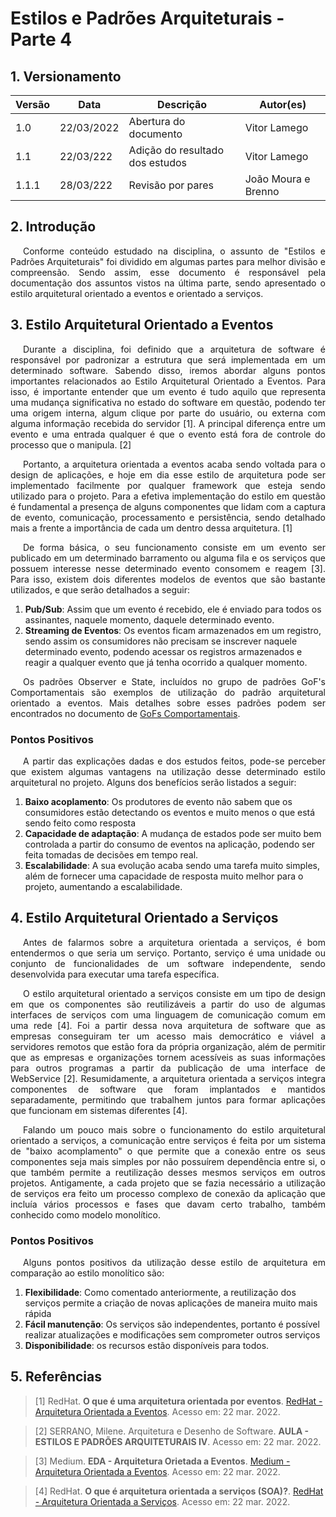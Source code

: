 # Estilos e Padrões Arquiteturais - Parte 4

## 1. Versionamento

| Versão | Data       | Descrição                                    | Autor(es)            |
| ------ | ---------- | -------------------------------------------- | -------------------- |
| 1.0    | 22/03/2022 | Abertura do documento                        | Vitor Lamego         |
| 1.1    | 22/03/222  | Adição do resultado dos estudos              | Vitor Lamego         |
| 1.1.1  | 28/03/222  | Revisão por pares                            | João Moura e Brenno  |

## 2. Introdução

<p align="justify" style="text-indent: 20px">Conforme conteúdo estudado na disciplina, o assunto de "Estilos e Padrões Arquiteturais" foi dividido em algumas partes para melhor divisão e compreensão. Sendo assim, esse documento é responsável pela documentação dos assuntos vistos na última parte, sendo apresentado o estilo arquitetural orientado a eventos e orientado a serviços.</p>

## 3. Estilo Arquitetural Orientado a Eventos

<p align="justify" style="text-indent: 20px">Durante a disciplina, foi definido que a arquitetura de software é responsável por padronizar a estrutura que será implementada em um determinado software. Sabendo disso, iremos abordar alguns pontos importantes relacionados ao Estilo Arquitetural Orientado a Eventos. Para isso, é importante entender que um evento é tudo aquilo que representa uma mudança significativa no estado do software em questão, podendo ter uma origem interna, algum clique por parte do usuário, ou externa com alguma informação recebida do servidor [1]. A principal diferença entre um evento e uma entrada qualquer é que o evento está fora de controle do processo que o manipula. [2]</p>

<p align="justify" style="text-indent: 20px">Portanto, a arquitetura orientada a eventos acaba sendo voltada para o design de aplicações, e hoje em dia esse estilo de arquitetura pode ser implementado facilmente por qualquer framework que esteja sendo utilizado para o projeto. Para a efetiva implementação do estilo em questão é fundamental a presença de alguns componentes que lidam com a captura de evento, comunicação, processamento e persistência, sendo detalhado mais a frente a importância de cada um dentro dessa arquitetura. [1]</p>

<p align="justify" style="text-indent: 20px">De forma básica, o seu funcionamento consiste em um evento ser publicado em um determinado barramento ou alguma fila e os serviços que possuem interesse nesse determinado evento consomem e reagem [3]. Para isso, existem dois diferentes modelos de eventos que são bastante utilizados, e que serão detalhados a seguir: </p>

<ol>
    <li><b>Pub/Sub</b>: Assim que um evento é recebido, ele é enviado para todos os assinantes, naquele momento, daquele determinado evento.</li>
    <li><b>Streaming de Eventos</b>: Os eventos ficam armazenados em um registro, sendo assim os consumidores não precisam se inscrever naquele determinado evento, podendo acessar os registros armazenados e reagir a qualquer evento que já tenha ocorrido a qualquer momento. </li>
</ol>

<p align="justify" style="text-indent: 20px">Os padrões Observer e State, incluídos no grupo de padrões GoF's Comportamentais são exemplos de utilização do padrão arquitetural orientado a eventos. Mais detalhes sobre esses padrões podem ser encontrados no documento de <a href="../../../padroes_projetos/estudos/gofs_comportamentais">GoFs Comportamentais</a>.</p>

### Pontos Positivos

<p align="justify" style="text-indent: 20px">A partir das explicações dadas e dos estudos feitos, pode-se perceber que existem algumas vantagens na utilização desse determinado estilo arquitetural no projeto. Alguns dos benefícios serão listados a seguir: </p>

<ol>
    <li><b>Baixo acoplamento</b>: Os produtores de evento não sabem que os consumidores estão detectando os eventos e muito menos o que está sendo feito como resposta</li>
    <li><b>Capacidade de adaptação</b>: A mudança de estados pode ser muito bem controlada a partir do consumo de eventos na aplicação, podendo ser feita tomadas de decisões em tempo real. </li>
    <li><b>Escalabilidade</b>: A sua evolução acaba sendo uma tarefa muito simples, além de fornecer uma capacidade de resposta muito melhor para o projeto, aumentando a escalabilidade.</li>
</ol>

## 4. Estilo Arquitetural Orientado a Serviços

<p align="justify" style="text-indent: 20px">Antes de falarmos sobre a arquitetura orientada a serviços, é bom entendermos o que seria um serviço. Portanto, serviço é uma unidade ou conjunto de funcionalidades de um software independente, sendo desenvolvida para executar uma tarefa específica.</p>

<p align="justify" style="text-indent: 20px">O estilo arquitetural orientado a serviços consiste em um tipo de design em que os componentes são reutilizáveis a partir do uso de algumas interfaces de serviços com uma linguagem de comunicação comum em uma rede [4]. Foi a partir dessa nova arquitetura de software que as empresas conseguiram ter um acesso mais democrático e viável a servidores remotos que estão fora da própria organização, além de permitir que as empresas e organizações tornem acessíveis as suas informações para outros programas a partir da publicação de uma interface de WebService [2]. Resumidamente, a arquitetura orientada a serviços integra componentes de software que foram implantados e mantidos separadamente, permitindo que trabalhem juntos para formar aplicações que funcionam em sistemas diferentes [4].</p>

<p align="justify" style="text-indent: 20px">Falando um pouco mais sobre o funcionamento do estilo arquitetural orientado a serviços, a comunicação entre serviços é feita por um sistema de "baixo acomplamento" o que permite que a conexão entre os seus componentes seja mais simples por não possuírem dependência entre si, o que também permite a reutilização desses mesmos serviços em outros projetos. Antigamente, a cada projeto que se fazia necessário a utilização de serviços era feito um processo complexo de conexão da aplicação que incluía vários processos e fases que davam certo trabalho, também conhecido como modelo monolítico.</p>

### Pontos Positivos

<p align="justify" style="text-indent: 20px">Alguns pontos positivos da utilização desse estilo de arquitetura em comparação ao estilo monolítico são:</p>

<ol>
    <li><b>Flexibilidade</b>: Como comentado anteriormente, a reutilização dos serviços permite a criação de novas aplicações de maneira muito mais rápida</li>
    <li><b>Fácil manutenção</b>: Os serviços são independentes, portanto é possível realizar atualizações e modificações sem comprometer outros serviços</li>
    <li><b>Disponibilidade</b>: os recursos estão disponíveis para todos.</li>
</ol>

## 5. Referências

> [1] RedHat. **O que é uma arquitetura orientada por eventos**. <a href="https://www.redhat.com/pt-br/topics/integration/what-is-event-driven-architecture#:~:text=A%20arquitetura%20orientada%20a%20eventos,modelo%20tradicional%20orientado%20a%20solicita%C3%A7%C3%B5es.">RedHat - Arquitetura Orientada a Eventos</a>.  Acesso em: 22 mar. 2022.

> [2] SERRANO, Milene. Arquitetura e Desenho de Software. **AULA - ESTILOS E PADRÕES ARQUITETURAIS IV**. Acesso em: 22 mar. 2022.

> [3] Medium. **EDA - Arquitetura Orietada a Eventos**. <a href="https://medium.com/alex-ribeiro/eda-arquitetura-orientada-a-eventos-ff197b2b429c">Medium - Arquitetura Orientada a Eventos</a>.  Acesso em: 22 mar. 2022.

> [4] RedHat. **O que é arquitetura orientada a serviços (SOA)?**. <a href="https://www.redhat.com/pt-br/topics/cloud-native-apps/what-is-service-oriented-architecture#:~:text=Arquitetura%20orientada%20a%20servi%C3%A7os%20(SOA)%20%C3%A9%20um%20tipo%20de%20design,comunica%C3%A7%C3%A3o%20comum%20em%20uma%20rede.">RedHat - Arquitetura Orientada a Serviços</a>.  Acesso em: 22 mar. 2022.
